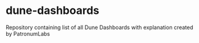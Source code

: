 # dune-dashboards
Repository containing list of all Dune Dashboards with explanation created by PatronumLabs
